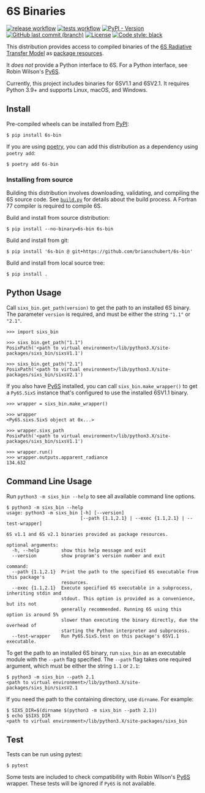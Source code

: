 # 6S Binaries

[![release workflow](https://github.com/brianschubert/6s-bin/actions/workflows/release.yaml/badge.svg?event=push)](https://github.com/brianschubert/6s-bin/actions/workflows/release.yaml)
[![tests workflow](https://github.com/brianschubert/6s-bin/actions/workflows/test.yaml/badge.svg)](https://github.com/brianschubert/6s-bin/actions/workflows/test.yaml)
[![PyPI - Version](https://img.shields.io/pypi/v/6s-bin)](https://pypi.org/project/6s-bin)
[![GitHub last commit (branch)](https://img.shields.io/github/last-commit/brianschubert/6s-bin/develop)](https://github.com/brianschubert/6s-bin/commits/develop)
[![License](https://img.shields.io/github/license/brianschubert/6s-bin)](./LICENSE)
[![Code style: black](https://img.shields.io/badge/code%20style-black-black.svg)](https://github.com/psf/black)

This distribution provides access to compiled binaries of the [6S Radiative Transfer Model](https://salsa.umd.edu/6spage.html) as [package resources](https://docs.python.org/3/library/importlib.resources.html#module-importlib.resources).

It *does not* provide a Python interface to 6S. For a Python interface, see  Robin Wilson's [Py6S].

Currently, this project includes binaries for 6SV1.1 and 6SV2.1. It requires Python 3.9+ and supports Linux, macOS, and Windows.

## Install

Pre-compiled wheels can be installed from [PyPI](https://pypi.org/project/6s-bin/):
```shell
$ pip install 6s-bin
```
If you are using [poetry](https://python-poetry.org/), you can add this distribution as a dependency using
`poetry add`:
```shell
$ poetry add 6s-bin
```

### Installing from source

Building this distribution involves downloading, validating, and compiling the 6S source code. See [`build.py`](./build.py) for details about the build process. A Fortran 77 compiler is required to compile 6S.

Build and install from source distribution:
```shell
$ pip install --no-binary=6s-bin 6s-bin
```

Build and install from git:
```shell
$ pip install '6s-bin @ git+https://github.com/brianschubert/6s-bin'
```

Build and install from local source tree:
```shell
$ pip install .
```

## Python Usage

Call `sixs_bin.get_path(version)` to get the path to an installed 6S binary. The parameter `version` is required, and must be either the string `"1.1"` or `"2.1"`.
```pycon
>>> import sixs_bin

>>> sixs_bin.get_path("1.1")
PosixPath('<path to virtual environment>/lib/python3.X/site-packages/sixs_bin/sixsV1.1')

>>> sixs_bin.get_path("2.1")
PosixPath('<path to virtual environment>/lib/python3.X/site-packages/sixs_bin/sixsV2.1')
```

If you also have [Py6S][Py6S] installed, you can call `sixs_bin.make_wrapper()` to get a `Py6S.SixS` instance that's configured to use the installed 6SV1.1 binary.

```pycon
>>> wrapper = sixs_bin.make_wrapper()

>>> wrapper
<Py6S.sixs.SixS object at 0x...>

>>> wrapper.sixs_path
PosixPath('<path to virtual environment>/lib/python3.X/site-packages/sixs_bin/sixsV1.1')

>>> wrapper.run()
>>> wrapper.outputs.apparent_radiance
134.632
```

## Command Line Usage

Run `python3 -m sixs_bin --help` to see all available command line options.
```none
$ python3 -m sixs_bin --help
usage: python3 -m sixs_bin [-h] [--version]
                           [--path {1.1,2.1} | --exec {1.1,2.1} | --test-wrapper]

6S v1.1 and 6S v2.1 binaries provided as package resources.

optional arguments:
  -h, --help        show this help message and exit
  --version         show program's version number and exit

command:
  --path {1.1,2.1}  Print the path to the specified 6S executable from this package's
                    resources.
  --exec {1.1,2.1}  Execute specified 6S executable in a subprocess, inheriting stdin and
                    stdout. This option is provided as a convenience, but its not
                    generally recommended. Running 6S using this option is around 5%
                    slower than executing the binary directly, due the overhead of
                    starting the Python interpreter and subprocess.
  --test-wrapper    Run Py6S.SixS.test on this package's 6SV1.1 executable.
```

To get the path to an installed 6S binary, run `sixs_bin` as an executable module with the `--path` flag specified. The `--path` flag takes one required argument, which must be either the string `1.1` or `2.1`:
```shell
$ python3 -m sixs_bin --path 2.1
<path to virtual environment>/lib/python3.X/site-packages/sixs_bin/sixsV2.1
```

If you need the path to the containing directory, use `dirname`. For example:
```shell
$ SIXS_DIR=$(dirname $(python3 -m sixs_bin --path 2.1))
$ echo $SIXS_DIR
<path to virtual environment>/lib/python3.X/site-packages/sixs_bin
```

## Test

Tests can be run using pytest:
```shell
$ pytest
```

Some tests are included to check compatibility with Robin Wilson's [Py6S][Py6S] wrapper. These tests will be ignored if `Py6S` is not available.

[Py6S]: https://www.py6s.rtwilson.com/
